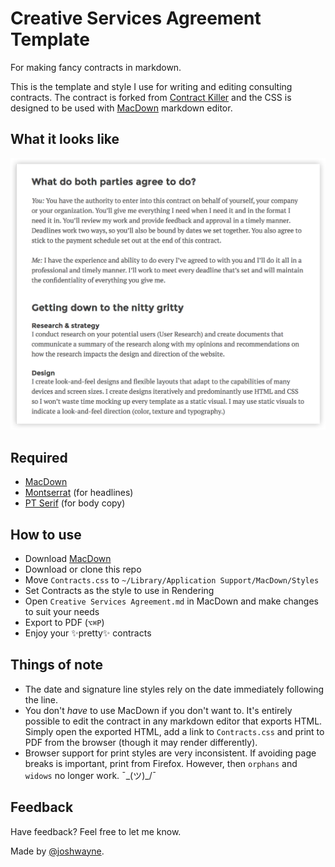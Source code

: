 # Creative Services Agreement Template

For making fancy contracts in markdown.

This is the template and style I use for writing and editing consulting contracts. The contract is forked from [Contract Killer](https://gist.github.com/malarkey/4031110) and the CSS is designed to be used with [MacDown](https://github.com/uranusjr/macdown) markdown editor.


## What it looks like

![Screenshot](screenshot.png)


## Required

* [MacDown](https://github.com/uranusjr/macdown)
* [Montserrat](http://www.fontsquirrel.com/fonts/montserrat) (for headlines)
* [PT Serif](http://www.paratype.com/public/) (for body copy)


## How to use

* Download [MacDown](https://github.com/uranusjr/macdown)
* Download or clone this repo
* Move `Contracts.css` to `~/Library/Application Support/MacDown/Styles`
* Set Contracts as the style to use in Rendering
* Open `Creative Services Agreement.md` in MacDown and make changes to suit your needs
* Export to PDF (`⌥⌘P`)
* Enjoy your ✨pretty✨ contracts


## Things of note

* The date and signature line styles rely on the date immediately following the line.
* You don't *have* to use MacDown if you don't want to. It's entirely possible to edit the contract in any markdown editor that exports HTML. Simply open the exported HTML, add a link to `Contracts.css` and print to PDF from the browser (though it may render differently).
* Browser support for print styles are very inconsistent. If avoiding page breaks is important, print from Firefox. However, then `orphans` and `widows` no longer work. ¯\_(ツ)_/¯


## Feedback

Have feedback? Feel free to let me know. 

Made by [@joshwayne](https://twitter.com/joshwayne).
